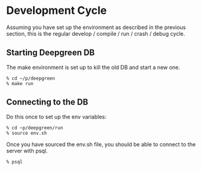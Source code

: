 Development Cycle
===

Assuming you have set up the environment as described in the previous
section, this is the regular develop / compile / run / crash / debug cycle.

Starting Deepgreen DB
---

The make environment is set up to kill the old DB and start a new one.

```
% cd ~/p/deepgreen
% make run
```

Connecting to the DB
---

Do this once to set up the env variables:

```
% cd ~p/deepgreen/run
% source env.sh
```

Once you have sourced the env.sh file, you should be able to connect
to the server with psql.

```
% psql 
```


